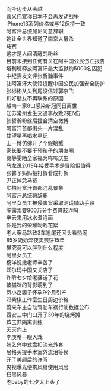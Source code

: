而今迈步从头越  
菅义伟宣称日本不会再发动战争  
iPhone13系列价格或与12保持一致  
阿富汗总统加尼同意辞职  
她让全世界知道了南京大屠杀  
马赛  
这才是人间清醒的粉丝  
目前未接到任何有关在阿中国公民伤亡报告  
塔利班释放阿富汗最大监狱约5000名囚犯  
中纪委发文评张哲瀚事件  
驻阿富汗大使馆提醒中国公民加强安全防护  
张彬彬从头到尾没信过郭京飞  
和好朋友不再联系的原因  
越南一家8口感染新冠同日离世  
江苏常州发生交通事故致2死6伤  
张哲瀚粉丝后援会清空微博  
阿富汗首都街头一片混乱  
甘望星再唱水星记  
王一博仿佛开了个假螃蟹  
家长要不要干预孩子的朋友圈  
贾静雯晒全家福为咘咘庆生  
马龙说2019年接受手术是冒险但值得  
张馨予妈妈把打假看成打架  
尹正悼念马赛  
实拍阿富汗首都混乱景象  
阿富汗总统将辞职  
阿里女员工被侵害案采取测谎辅助手段  
陈露索要900万分手费算敲诈吗  
辛云来用冰水煮泡面  
你是我的荣耀吻戏花絮  
老人穿马路致3车追尾还回头看热闹  
85岁奶奶深夜卖煎饼15年  
猫究竟可以胖到什么程度  
阿里女员工  
杨洋说撒老师辛苦了  
沃尔玛中国又关店了  
许昕七夕给老婆送了花  
被猫咪的背影萌到了  
凤小岳妻子怀孕9个月引产  
邓紫棋工作室生日周边价格  
蔚来车主自动驾驶车祸行驶数据公布  
西安三中门口开了30年的烧烤摊  
芦玉菲隔离训练  
天天向上  
李庚希一眼入戏  
张艺兴中式盘扣流光外套  
尼格买提手术室外流泪等候  
开了美颜后的许昕  
央视曝光便携风扇使用风险  
扫黑风暴  
老baby的七夕太上头了  
